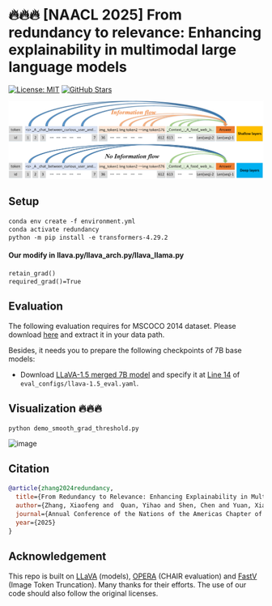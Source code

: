 # 🔥🔥🔥 [NAACL 2025] From redundancy to relevance: Enhancing explainability in multimodal large language models

[![License: MIT](https://img.shields.io/badge/License-MIT-g.svg)](https://opensource.org/licenses/MIT)
[![GitHub Stars](https://img.shields.io/github/stars/zhangbaijin/From-Redundancy-to-Relevance?style=social)](zhangbaijin/From-Redundancy-to-Relevance)

![image](https://github.com/zhangbaijin/From-Redundancy-to-Relevance/blob/main/information-flow.png)


## Setup

```
conda env create -f environment.yml
conda activate redundancy
python -m pip install -e transformers-4.29.2
```
#### Our modify in llava.py/llava_arch.py/llava_llama.py
```
retain_grad()
required_grad()=True 
```

## Evaluation

The following evaluation requires for MSCOCO 2014 dataset. Please download [here](https://cocodataset.org/#home) and extract it in your data path.

Besides, it needs you to prepare the following checkpoints of 7B base models:

- Download [LLaVA-1.5 merged 7B model](https://huggingface.co/liuhaotian/llava-v1.5-7b) and specify it at [Line 14](https://github.com/shikiw/OPERA/blob/bf18aa9c409f28b31168b0f71ebf8457ae8063d5/eval_configs/llava-1.5_eval.yaml#L14) of `eval_configs/llava-1.5_eval.yaml`.


## Visualization 🔥🔥🔥

```
python demo_smooth_grad_threshold.py
```
![image](https://github.com/zhangbaijin/From-Redundancy-to-Relevance/blob/main/horse.png)


## Citation
```bibtex
@article{zhang2024redundancy,
  title={From Redundancy to Relevance: Enhancing Explainability in Multimodal Large Language Models},
  author={Zhang, Xiaofeng and  Quan, Yihao and Shen, Chen and Yuan, Xiaosong and Yan, Shaotian and Xie, Liang and Wang, Wenxiao and Gu, Chaochen and Tang, Hao and Ye, Jieping},
  journal={Annual Conference of the Nations of the Americas Chapter of the Association for Computational Linguistics},
  year={2025}
}
```
## Acknowledgement

This repo is built on [LLaVA](https://github.com/haotian-liu/LLaVA) (models), [OPERA](https://github.com/shikiw/OPERA) (CHAIR evaluation) and [FastV](https://github.com/pkunlp-icler/FastV) (Image Token Truncation). Many thanks for their efforts. The use of our code should also follow the original licenses.

